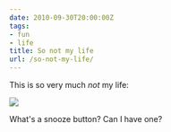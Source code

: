 ```yaml
---
date: 2010-09-30T20:00:00Z
tags:
- fun
- life
title: So not my life
url: /so-not-my-life/
---
```


This is so very much *not* my life:

<img src="/images/snooze.gif" />

What's a snooze button? Can I have one?